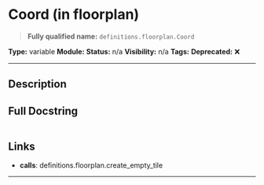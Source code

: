 # Coord (in floorplan)
> **Fully qualified name:** `definitions.floorplan.Coord`

**Type:** variable
**Module:** 
**Status:** n/a
**Visibility:** n/a
**Tags:** 
**Deprecated:** ❌

---

## Description


## Full Docstring
```

```

## Links
- **calls**: definitions.floorplan.create_empty_tile


---
